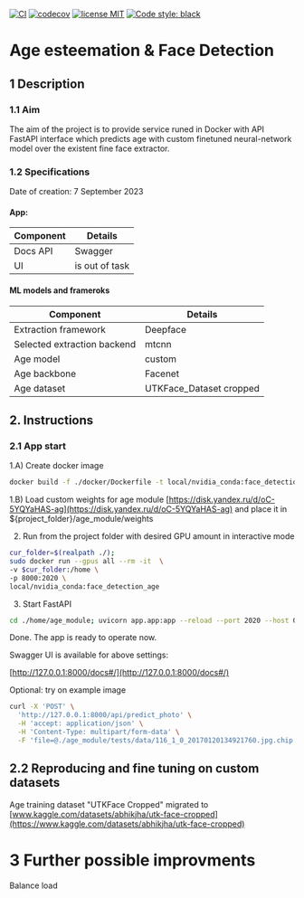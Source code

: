
[![CI](https://github.com/GrigoriiTarasov/Face-Age-Detection-app/actions/workflows/main.yaml/badge.svg)](https://github.com/GrigoriiTarasov/Face-Age-Detection-app/actions/workflows/main.yaml)
[![codecov](https://codecov.io/gh/GrigoriiTarasov/Face-Age-Detection-app/graph/badge.svg?token=SPGFF2U7MP)](https://codecov.io/gh/GrigoriiTarasov/Face-Age-Detection-app)
  <a href="https://opensource.org/licenses/MIT"><img src="https://img.shields.io/badge/License-MIT-green.svg" alt="license MIT"></a>
  <a href="https://github.com/psf/black"><img src="https://img.shields.io/badge/code%20style-black-000000.svg" alt="Code style: black"></a>
</div>

# Age esteemation & Face Detection

## 1 Description
### 1.1 Aim
The aim of the project is to provide service runed in Docker with API FastAPI interface which predicts age with custom finetuned neural-network model over the existent fine face extractor.

### 1.2 Specifications

Date of creation: 7 September 2023

#### App:

| Component | Details |
| -- | -- |
|Docs API | Swagger | 
| UI | is out of task | 

#### ML models and frameroks

| Component | Details |
| -- | -- |
|Extraction framework | Deepface | 
| Selected extraction backend | mtcnn | 
| Age model | custom | 
| Age backbone | Facenet |
| Age dataset | UTKFace_Dataset cropped |


## 2. Instructions

### 2.1 App start

1.A) Create docker image

```bash
docker build -f ./docker/Dockerfile -t local/nvidia_conda:face_detection_age .
```
1.B) Load custom weights for age module [https://disk.yandex.ru/d/oC-5YQYaHAS-ag](https://disk.yandex.ru/d/oC-5YQYaHAS-ag)
and place it in ${project_folder}/age_module/weights 

2) Run from the project folder with desired GPU amount in interactive mode

```bash
cur_folder=$(realpath ./);
sudo docker run --gpus all --rm -it  \
-v $cur_folder:/home \
-p 8000:2020 \
local/nvidia_conda:face_detection_age
```

3) Start FastAPI

```bash
cd ./home/age_module; uvicorn app.app:app --reload --port 2020 --host 0.0.0.0
```

Done. The app is ready to operate now.


Swagger UI is available for above settings:

[http://127.0.0.1:8000/docs#/](http://127.0.0.1:8000/docs#/)

Optional: try on example image

```bash
curl -X 'POST' \
  'http://127.0.0.1:8000/api/predict_photo' \
  -H 'accept: application/json' \
  -H 'Content-Type: multipart/form-data' \
  -F 'file=@./age_module/tests/data/116_1_0_20170120134921760.jpg.chip.jpg;type=image/jpeg'
```

## 2.2 Reproducing and fine tuning on custom datasets
 
Age training dataset "UTKFace Cropped" migrated to [www.kaggle.com/datasets/abhikjha/utk-face-cropped](https://www.kaggle.com/datasets/abhikjha/utk-face-cropped)

# 3 Further possible improvments

Balance load 
